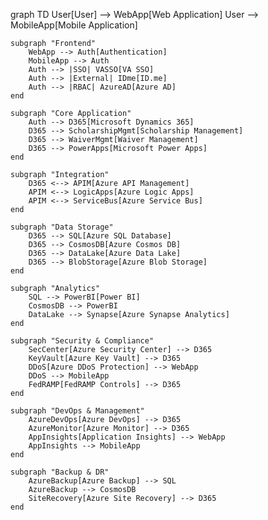 graph TD
    User[User] --> WebApp[Web Application]
    User --> MobileApp[Mobile Application]
    
    subgraph "Frontend"
        WebApp --> Auth[Authentication]
        MobileApp --> Auth
        Auth --> |SSO| VASSO[VA SSO]
        Auth --> |External| IDme[ID.me]
        Auth --> |RBAC| AzureAD[Azure AD]
    end
    
    subgraph "Core Application"
        Auth --> D365[Microsoft Dynamics 365]
        D365 --> ScholarshipMgmt[Scholarship Management]
        D365 --> WaiverMgmt[Waiver Management]
        D365 --> PowerApps[Microsoft Power Apps]
    end
    
    subgraph "Integration"
        D365 <--> APIM[Azure API Management]
        APIM <--> LogicApps[Azure Logic Apps]
        APIM <--> ServiceBus[Azure Service Bus]
    end
    
    subgraph "Data Storage"
        D365 --> SQL[Azure SQL Database]
        D365 --> CosmosDB[Azure Cosmos DB]
        D365 --> DataLake[Azure Data Lake]
        D365 --> BlobStorage[Azure Blob Storage]
    end
    
    subgraph "Analytics"
        SQL --> PowerBI[Power BI]
        CosmosDB --> PowerBI
        DataLake --> Synapse[Azure Synapse Analytics]
    end
    
    subgraph "Security & Compliance"
        SecCenter[Azure Security Center] --> D365
        KeyVault[Azure Key Vault] --> D365
        DDoS[Azure DDoS Protection] --> WebApp
        DDoS --> MobileApp
        FedRAMP[FedRAMP Controls] --> D365
    end
    
    subgraph "DevOps & Management"
        AzureDevOps[Azure DevOps] --> D365
        AzureMonitor[Azure Monitor] --> D365
        AppInsights[Application Insights] --> WebApp
        AppInsights --> MobileApp
    end
    
    subgraph "Backup & DR"
        AzureBackup[Azure Backup] --> SQL
        AzureBackup --> CosmosDB
        SiteRecovery[Azure Site Recovery] --> D365
    end
